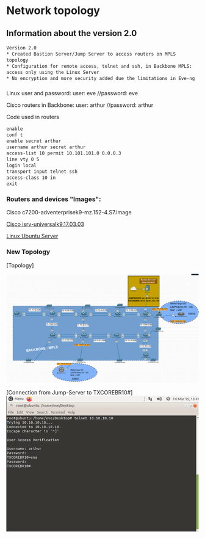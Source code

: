 # Network topology

## Information about the version 2.0

```
Version 2.0
* Created Bastion Server/Jump Server to access routers on MPLS topology
* Configuration for remote access, telnet and ssh, in Backbone MPLS: access only using the Linux Server
* No encryption and more security added due the limitations in Eve-ng
```

###
Linux user and password:  user: eve   //password: eve

Cisco routers in Backbone: user: arthur   //password: arthur

Code used in routers

```
enable
conf t
enable secret arthur
username arthur secret arthur
access-list 10 permit 10.101.101.0 0.0.0.3
line vty 0 5
login local
transport input telnet ssh
access-class 10 in
exit
```



### Routers and devices "Images": 


Cisco c7200-adventerprisek9-mz.152-4.S7.image

[Cisco isrv-universalk9.17.03.03](https://labhub.eu.org/UNETLAB%20II/addons/qemu/Cisco%20ISRv/isrv-universalk9.17.03.03.tgz)

[Linux Ubuntu Server](https://labhub.eu.org/UNETLAB%20I/addons/qemu/linux-ubuntu-18.04-server)




### New Topology


[Topology] 
<p float="left"><img src="https://github.com/arthurddduarte86/Backbone-MPLS-BGP-VRF/blob/main/Version%202.0/Screenshot.png"></p>

[Connection from Jump-Server to TXCOREBR10#]<img src="https://github.com/arthurddduarte86/Backbone-MPLS-BGP-VRF/blob/main/Version%202.0/Screenshot2.png">
